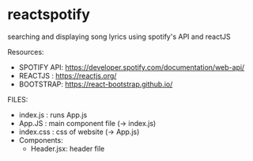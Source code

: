 # reactspotify

searching and displaying song lyrics using spotify's API and reactJS


Resources:
- SPOTIFY API: https://developer.spotify.com/documentation/web-api/
- REACTJS : https://reactjs.org/
- BOOTSTRAP: https://react-bootstrap.github.io/

FILES:

- index.js : runs App.js
- App.JS : main component file (-> index.js)
- index.css : css of website (-> App.js)
- Components:
    - Header.jsx: header file 

